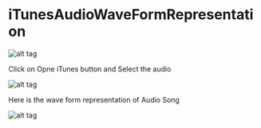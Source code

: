 # iTunesAudioWaveFormRepresentation

![alt tag](https://cloud.githubusercontent.com/assets/19264044/15393652/20e7c8ce-1dec-11e6-9b58-3a6dae456502.jpg)


Click on Opne iTunes button and Select the audio

![alt tag](https://cloud.githubusercontent.com/assets/19264044/15393678/5046550e-1dec-11e6-8f3e-a5da2907f910.jpg)

Here is the wave form representation of Audio Song

![alt tag](https://cloud.githubusercontent.com/assets/19264044/15393688/58425230-1dec-11e6-90c9-f768fdecd21d.jpg)
